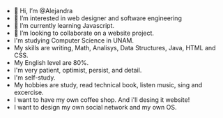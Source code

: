 - 👋 Hi, I’m @Alejandra
- 👀 I’m interested in web designer and software engineering  
- 🌱 I’m currently learning Javascript.
- 💞️ I’m looking to collaborate on a website project.
- I'm studying Computer Science in UNAM.
- My skills are writing, Math, Analisys, Data Structures, Java, HTML and CSS.
- My English level are 80%.
- I'm very patient, optimist, persist, and detail.
- I'm self-study.
- My hobbies are study, read technical book, listen music, sing and excercise.
- I want to have my own coffee shop. And i'll desing it website!
- I want to design my own social network and my own OS.

<!---
hojuelita/hojuelita is a ✨ special ✨ repository because its `README.md` (this file) appears on your GitHub profile.
You can click the Preview link to take a look at your changes.
--->
